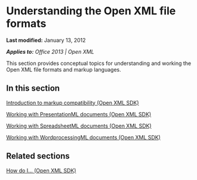 <!--This is the start of the document-->
# Understanding the Open XML file formats
**Last modified:** January 13, 2012

_**Applies to:** Office 2013 | Open XML_

This section provides conceptual topics for understanding and working the Open XML file formats and markup languages.


## In this section
 [Introduction to markup compatibility (Open XML SDK)](https://github.com/jhershey00/OpenXMLTest/blob/master/articles/dd42a9a3-5c16-4cab-ad6d-506cf822ec7a.md)

 [Working with PresentationML documents (Open XML SDK)](https://github.com/jhershey00/OpenXMLTest/blob/master/articles/56aeeed4-24ce-42ba-a236-6fec6785dd93.md)

 [Working with SpreadsheetML documents (Open XML SDK)](https://github.com/jhershey00/OpenXMLTest/blob/master/articles/c984c74e-2f06-4aba-a64b-2bb928b2929e.md)

 [Working with WordprocessingML documents (Open XML SDK)](https://github.com/jhershey00/OpenXMLTest/blob/master/articles/bead244f-b551-477f-a296-41ead7bfcf5c.md)


## Related sections
 [How do I... (Open XML SDK)](https://github.com/jhershey00/OpenXMLTest/blob/master/articles/b5cc0e8d-da79-482a-81fa-f18c18d29f6c.md)

